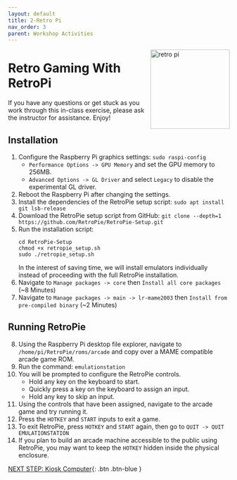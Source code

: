 ```yaml
---
layout: default
title: 2-Retro Pi
nav_order: 3
parent: Workshop Activities
---
```


<img src="images/act-2/logo-2.png" alt="retro pi" style="float:right;width:180px;">

# Retro Gaming With RetroPi
If you have any questions or get stuck as you work through this in-class exercise, please ask the instructor for assistance. Enjoy!

## Installation
1.  Configure the Raspberry Pi graphics settings: `sudo raspi-config`
    -   `Performance Options -> GPU Memory` and set the GPU memory to 256MB.
    -   `Advanced Options -> GL Driver` and select `Legacy` to disable the experimental GL driver.
2.  Reboot the Raspberry Pi after changing the settings.
3.  Install the dependencies of the RetroPie setup script: `sudo apt install git lsb-release`
4.  Download the RetroPie setup script from GitHub: `git clone --depth=1 https://github.com/RetroPie/RetroPie-Setup.git`
5.  Run the installation script:
    ```
    cd RetroPie-Setup
    chmod +x retropie_setup.sh
    sudo ./retropie_setup.sh
    ```
    In the interest of saving time, we will install emulators individually instead of proceeding with the full RetroPie installation.
6.  Navigate to `Manage packages -> core`  then `Install all core packages` (~8 Minutes)
7.  Navigate to `Manage packages -> main -> lr-mame2003` then `Install from pre-compiled binary` (~2 Minutes)

## Running RetroPie
8.  Using the Raspberry Pi desktop file explorer, navigate to `/home/pi/RetroPie/roms/arcade` and copy over a MAME compatible arcade game ROM.
9.  Run the command: `emulationstation`
10.  You will be prompted to configure the RetroPie controls.
     -   Hold any key on the keyboard to start.
     -   Quickly press a key on the keyboard to assign an input.
     -   Hold any key to skip an input. 
11.  Using the controls that have been assigned, navigate to the arcade game and try running it.
12.  Press the `HOTKEY` and `START` inputs to exit a game.
13.  To exit RetroPie, press `HOTKEY` and `START` again, then go to `QUIT -> QUIT EMULATIONSTATION`
14.  If you plan to build an arcade machine accessible to the public using RetroPie, you may want to keep the `HOTKEY` hidden inside the physical enclosure.

<!--
# Start of Old Content

## Installing Necessary Software
1.  Install a copy of RetroPi at [this site](https://retropie.org.uk/download/){:target="_blank"} for the appropriate hardware.
2.  After getting the image, run etcher and load the image onto the microSD card.
3.  This may take a while, so as it loads, go to [this site](https://www.downloadroms.io/){:target="_blank"} to find some ROMs you’d like to play!
4.  Once finished, insert the microSD into the RaspberryPi and turn it on
5.  You will now configure the game controller, for this lab, we will use the keyboard.
6.  **TO SKIP OTHER STEPS** hold down any already bound key. Continue doing this for keys not listed.
7.  Ensure that the d-pad up, down, left, right keys are set (suggest WASD for these)
8.  Ensure that the A,B,X, and Y buttons are bound (numpad up, right, left, and down are recommended)
9.  The **A** button will be your primary selection method as opposed to a keyboard and mouse.
0.  Ensure start and select are bound (z and x recommended)
1.  At this point, you will skip a lot of buttons until the botbutton is reached at the bottom of the menu.
2.  Ensure that the **HOTBUTTON** is set (suggest **ENTER**)

## Downloading and Running New Game Software
3.  After downloading a couple of ROMs, we need to setup a USB stick to hold these ROMs.
4.  With a blank USB stick, format it to a FAT32 or NTFS format
5.  Create a file in the USB stick, and name it **retropie**
6.  Ensure that the Pi is turned off at this point before continuing
7.  Plug the USB into the pi, and wait for the pi to stop blinking (about a minute)
8.  Let the Pi completely boot to the retropie main menu.
9.  Reboot the Pi by hitting the F4 key and typing into the terminal `sudo reboot`
0.  Then shutdown the pi and unplug the usb
1.  Load the ROMs into the **retropie/roms** folder
2.  Now you can plug it back in and play.

## Accessories
3.  If you would like to do this at home, a USB game control will work well for most games.
4.  A keyboard and mouse are good things to have installed at all times. If something goes wrong you can quit to a terminal menu with the **ctrl+f1** key combo.

## Important Information
5.  Changing games: hold down the hotkey, select, and start to exit to the main menu.
-->

[NEXT STEP: Kiosk Computer](act-3.html){: .btn .btn-blue }
